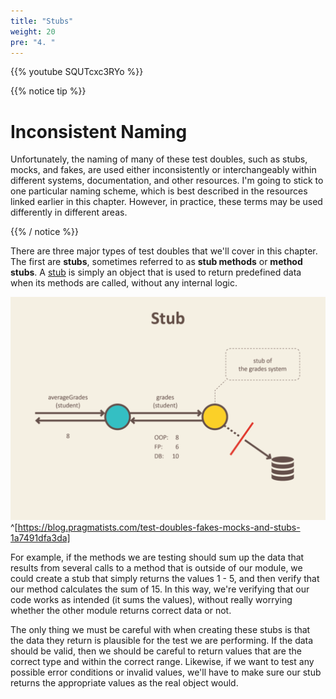 ```yaml
---
title: "Stubs"
weight: 20
pre: "4. "
---
```

{{% youtube SQUTcxc3RYo %}}

{{% notice tip %}}

# Inconsistent Naming

Unfortunately, the naming of many of these test doubles, such as stubs, mocks, and fakes, are used either inconsistently or interchangeably within different systems, documentation, and other resources. I'm going to stick to one particular naming scheme, which is best described in the resources linked earlier in this chapter. However, in practice, these terms may be used differently in different areas. 

{{% / notice %}}

There are three major types of test doubles that we'll cover in this chapter. The first are **stubs**, sometimes referred to as **stub methods** or **method stubs**. A [stub](https://en.wikipedia.org/wiki/Method_stub) is simply an object that is used to return predefined data when its methods are called, without any internal logic.  

![Stub](../../images/13/stub.png)^[https://blog.pragmatists.com/test-doubles-fakes-mocks-and-stubs-1a7491dfa3da]

For example, if the methods we are testing should sum up the data that results from several calls to a method that is outside of our module, we could create a stub that simply returns the values 1 - 5, and then verify that our method calculates the sum of 15. In this way, we're verifying that our code works as intended (it sums the values), without really worrying whether the other module returns correct data or not. 

The only thing we must be careful with when creating these stubs is that the data they return is plausible for the test we are performing. If the data should be valid, then we should be careful to return values that are the correct type and within the correct range. Likewise, if we want to test any possible error conditions or invalid values, we'll have to make sure our stub returns the appropriate values as the real object would.
